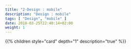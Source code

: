 ```yaml
---
title: "2-Design : mobile"
description: "Design : mobile"
tags: [ "Design", "mobile" ]
date: 2018-03-25T22:40:14+02:00
weight: 1
---
```

{{% children style="card" depth="1"  description="true" %}}
